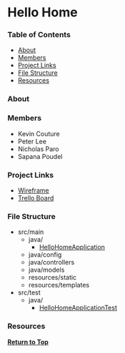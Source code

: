 # Hello Home <a name="top"></a>

### Table of Contents
* [About](#about)
* [Members](#members)
* [Project Links](#pLinks)
* [File Structure](#files)
* [Resources](#resources)

### About <a name="about"></a>


### Members <a name="members"></a>
* Kevin Couture
* Peter Lee
* Nicholas Paro
* Sapana Poudel

### Project Links <a name="pLinks"></a>
* [Wireframe](https://app.moqups.com/RQTQyO8RUn/view/page/ad64222d5)
* [Trello Board](https://trello.com/b/FJsnmXIV/kenipesa)

### File Structure <a name="files"></a>
* src/main
  * java/
    * [HelloHomeApplication](./src/main/java/com/kenipesa/helloHome/HelloHomeApplication.java)
  * java/config
  * java/controllers
  * java/models
  * resources/static
  * resources/templates
* src/test
  * java/
    * [HelloHomeApplicationTest](./src/test/java/com/kenipesa/helloHome/HelloHomeApplicationTest.java)

### Resources <a name="resources"></a>


**[Return to Top](#top)**